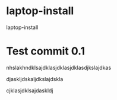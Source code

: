 # laptop-install
laptop-install

# Test commit 0.1
nhslakhndklsajdklasjdklasjdklasdjkslajdkas

djaskljdskaljdkslajdskla

cjklasjdklsajdaskldj